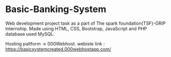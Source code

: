 # Basic-Banking-System

Web development project task as a part of The spark foundation(TSF)-GRIP Internship. Made using HTML, CSS, Bootstrap, JavaScript and PHP database used MySQL.

Hosting paltform -> 000Webhost.
webiste link : https://basicsystemcreated.000webhostapp.com/
